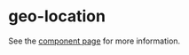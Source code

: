geo-location
================

See the [component page](http://ebidel.github.io/geo-location) for more information.
